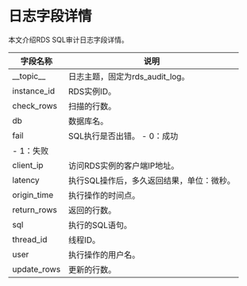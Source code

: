 # 日志字段详情

本文介绍RDS SQL审计日志字段详情。

|字段名称|说明|
|----|--|
|\_\_topic\_\_|日志主题，固定为rds\_audit\_log。|
|instance\_id|RDS实例ID。|
|check\_rows|扫描的行数。|
|db|数据库名。|
|fail|SQL执行是否出错。 -   0：成功
-   1：失败 |
|client\_ip|访问RDS实例的客户端IP地址。|
|latency|执行SQL操作后，多久返回结果，单位：微秒。|
|origin\_time|执行操作的时间点。|
|return\_rows|返回的行数。|
|sql|执行的SQL语句。|
|thread\_id|线程ID。|
|user|执行操作的用户名。|
|update\_rows|更新的行数。|

